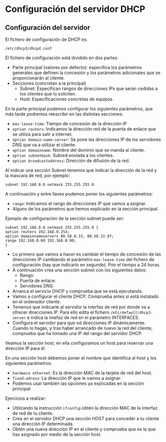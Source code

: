 # Configuración del servidor DHCP

## Configuración del servidor
 
El fichero de configuración de DHCP es:  
  
    /etc/dhcp3/dhcpd.conf

El fichero de configuración está dividido en dos partes:  
  

* Parte principal (valores por defecto): especifica los parámetros generales que definen la concesión y los parámetros adicionales que se proporcionarán al cliente.  
* Secciones (concretan a la principal)
    * Subnet: Especifican rangos de direcciones IPs que serán cedidas a los clientes que lo soliciten.
    * Host: Especificaciones concretas de equipos.  
    
En la parte principal podemos configurar los siguientes parámetros, que más tarde podremos reescribir en las distintas secciones:  
  
* `max-lease-time`: Tiempo de concesión de la dirección IP  
* `option routers`: Indicamos la dirección red de la puerta de enlace que se utiliza para salir a internet.
* `option domain-name-server`: Se pone las direcciones IP de los servidores DNS que va a utilizar el cliente.
* `option domain­name`: Nombre del dominio que se manda al cliente.
* `option subnet­mask`: Subred enviada a los clientes.
* `option broadcast­address`: Dirección de difusión de la red.
 
Al indicar una sección Subnet tenemos que indicar la dirección de la red y la mascara de red, por ejemplo:  

    subnet 192.168.0.0 netmask 255.255.255.0

A continuación y entre llaves podemos poner los siguientes parámetros:  

* `range`: Indicamos el rango de direcciones IP que vamos a asignar.
* Alguno de los parámetros que hemos explicado en la sección principal.  

Ejemplo de configuración de la sección subnet puede ser:  

    subnet 192.168.0.0 netmask 255.255.255.0 {
    option routers 192.168.0.254;
    option domain­name­servers 80.58.0.33, 80.58.32.97;
    range 192.168.0.60 192.168.0.90;
    } 

* Lo primero que vamos a hacer es cambiar el tiempo de concesión de las direcciones IP cambiando el parámetro `max-lease-time` del fichero de configuración (hay que indicarlo en segundo). Pon el tiempo a 24 horas.
* A continuación crea una sección subnet con los siguientes datos:  
    * Rango:  
    * Puerta de enlace:  
    * Servidores DNS:
* Arranca el servicio DHCP y comprueba que se está ejecutando.
* Vamos a configurar el cliente DHCP. Comprueba antes si está instalado en el ordenador cliente.
* Tenemos que indicarle al servidor la interfaz de red por donde va a ofrecer direcciones IP. Para ello edita el fichero `/etc/default/dhcp3-server` e indica la intefaz de red en el parámetro INTERFACES.
* Configura el servidor para que od direcciones IP dinámicamente. Cuando lo hagas, y tras haber arrancado de nuevo la red del cliente, comprueba que ha tomado una IP del rango del servidor DHCP.  
    
Veamos la sección host, en ella configuramos un host para reservar una dirección IP para él.  
  
En una sección host debemos poner el nombre que identifica al host y los siguientes parámetros:  

* `hardware ethernet`: Es la dirección MAC de la tarjeta de red del host.
* `fixed-adress`: La dirección IP que le vamos a asignar.
* Podemos usar también las opciones ya explicadas en la sección principal.

Ejercicios a realizar:

* Utilizando la instrucción `ifconfig` obtén la dirección MAC de la interfaz de red de tu cliente.
* Crea en el servidor DHCP una sección HOST para conceder a tu cliente una dirección IP determinada.
* Obtén una nueva dirección IP en el cliente y comprueba que es la que has asignado por medio de la sección host.

